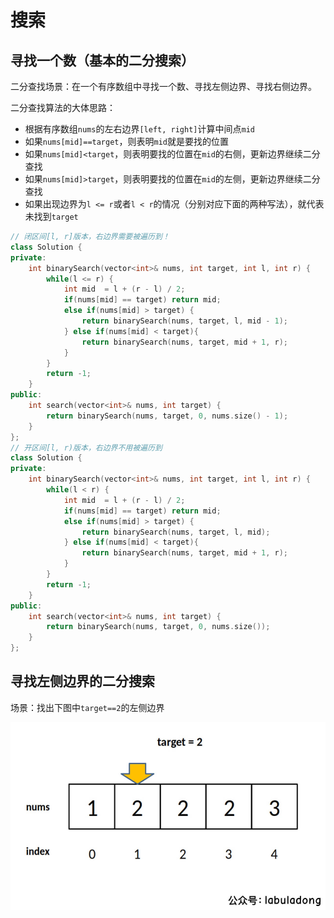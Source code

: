# 搜索

## 寻找一个数（基本的二分搜索）

二分查找场景：在一个有序数组中寻找一个数、寻找左侧边界、寻找右侧边界。

二分查找算法的大体思路：

- 根据有序数组`nums`的左右边界`[left, right]`计算中间点`mid`
- 如果`nums[mid]==target`，则表明`mid`就是要找的位置
- 如果`nums[mid]<target`，则表明要找的位置在`mid`的右侧，更新边界继续二分查找
- 如果`nums[mid]>target`，则表明要找的位置在`mid`的左侧，更新边界继续二分查找
- 如果出现边界为`l <= r`或者`l < r`的情况（分别对应下面的两种写法），就代表未找到`target`

```C++
// 闭区间[l, r]版本，右边界需要被遍历到！
class Solution {
private:
    int binarySearch(vector<int>& nums, int target, int l, int r) {
        while(l <= r) {
            int mid  = l + (r - l) / 2;
            if(nums[mid] == target) return mid;
            else if(nums[mid] > target) {
                return binarySearch(nums, target, l, mid - 1);
            } else if(nums[mid] < target){
                return binarySearch(nums, target, mid + 1, r);
            }
        }
        return -1;
    }
public:
    int search(vector<int>& nums, int target) {
        return binarySearch(nums, target, 0, nums.size() - 1);
    }
};
// 开区间[l, r)版本，右边界不用被遍历到
class Solution {
private:
    int binarySearch(vector<int>& nums, int target, int l, int r) {
        while(l < r) {
            int mid  = l + (r - l) / 2;
            if(nums[mid] == target) return mid;
            else if(nums[mid] > target) {
                return binarySearch(nums, target, l, mid);
            } else if(nums[mid] < target){
                return binarySearch(nums, target, mid + 1, r);
            }
        }
        return -1;
    }
public:
    int search(vector<int>& nums, int target) {
        return binarySearch(nums, target, 0, nums.size());
    }
};
```

## 寻找左侧边界的二分搜索

场景：找出下图中`target==2`的左侧边界

<p align="center"><img src="images/bs1.jpg" height=300> </p>

